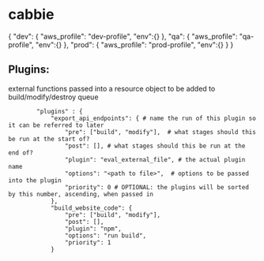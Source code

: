 # cabbie

{
    "dev": {
        "aws_profile": "dev-profile",
        "env":{}
    },
    "qa": {
        "aws_profile": "qa-profile",
        "env":{}
    },
    "prod": {
        "aws_profile": "prod-profile",
        "env":{}
    }
}


## Plugins:
external functions passed into a resource object to be added to build/modify/destroy queue
```
        "plugins" : {
            "export_api_endpoints": { # name the run of this plugin so it can be referred to later
                "pre": ["build", "modify"],  # what stages should this be run at the start of?
                "post": [], # what stages should this be run at the end of?
                "plugin": "eval_external_file", # the actual plugin name
                "options": "<path to file>",  # options to be passed into the plugin
                "priority": 0 # OPTIONAL: the plugins will be sorted by this number, ascending, when passed in
            },
            "build_website_code": {
                "pre": ["build", "modify"],
                "post": [],
                "plugin": "npm",
                "options": "run build",
                "priority": 1
            }
```